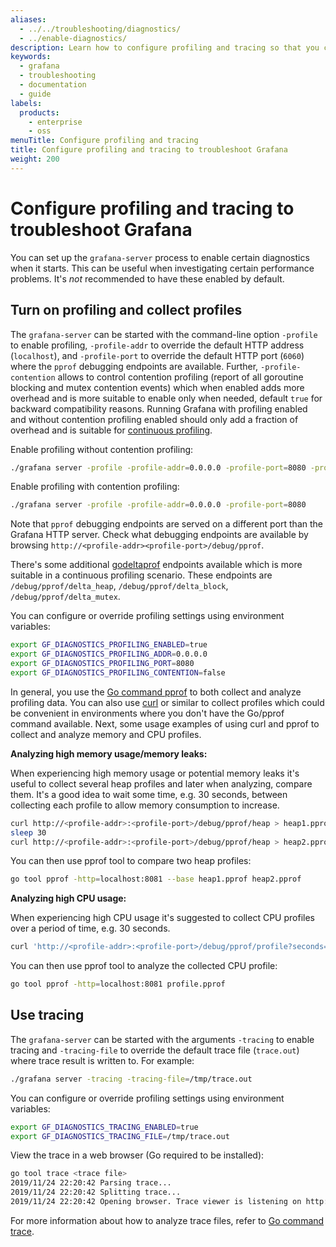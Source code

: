 ```yaml
---
aliases:
  - ../../troubleshooting/diagnostics/
  - ../enable-diagnostics/
description: Learn how to configure profiling and tracing so that you can troubleshoot Grafana.
keywords:
  - grafana
  - troubleshooting
  - documentation
  - guide
labels:
  products:
    - enterprise
    - oss
menuTitle: Configure profiling and tracing
title: Configure profiling and tracing to troubleshoot Grafana
weight: 200
---
```


# Configure profiling and tracing to troubleshoot Grafana

You can set up the `grafana-server` process to enable certain diagnostics when it starts. This can be useful
when investigating certain performance problems. It's _not_ recommended to have these enabled by default.

## Turn on profiling and collect profiles

The `grafana-server` can be started with the command-line option `-profile` to enable profiling, `-profile-addr` to override the default HTTP address (`localhost`), and
`-profile-port` to override the default HTTP port (`6060`) where the `pprof` debugging endpoints are available. Further, `-profile-contention` allows to control contention profiling (report of all goroutine blocking and mutex contention events) which when enabled adds more overhead and is more suitable to enable only when needed, default `true` for backward compatibility reasons. Running Grafana with profiling enabled and without contention profiling enabled should only add a fraction of overhead and is suitable for [continuous profiling](https://grafana.com/oss/pyroscope/).

Enable profiling without contention profiling:

```bash
./grafana server -profile -profile-addr=0.0.0.0 -profile-port=8080 -profile-contention=false
```

Enable profiling with contention profiling:

```bash
./grafana server -profile -profile-addr=0.0.0.0 -profile-port=8080
```

Note that `pprof` debugging endpoints are served on a different port than the Grafana HTTP server. Check what debugging endpoints are available by browsing `http://<profile-addr><profile-port>/debug/pprof`.

There's some additional [godeltaprof](https://github.com/grafana/pyroscope-go/tree/main/godeltaprof) endpoints available which is more suitable in a continuous profiling scenario. These endpoints are `/debug/pprof/delta_heap`, `/debug/pprof/delta_block`, `/debug/pprof/delta_mutex`.

You can configure or override profiling settings using environment variables:

```bash
export GF_DIAGNOSTICS_PROFILING_ENABLED=true
export GF_DIAGNOSTICS_PROFILING_ADDR=0.0.0.0
export GF_DIAGNOSTICS_PROFILING_PORT=8080
export GF_DIAGNOSTICS_PROFILING_CONTENTION=false
```

In general, you use the [Go command pprof](https://golang.org/cmd/pprof/) to both collect and analyze profiling data. You can also use [curl](https://curl.se/) or similar to collect profiles which could be convenient in environments where you don't have the Go/pprof command available. Next, some usage examples of using curl and pprof to collect and analyze memory and CPU profiles.

**Analyzing high memory usage/memory leaks:**

When experiencing high memory usage or potential memory leaks it's useful to collect several heap profiles and later when analyzing, compare them. It's a good idea to wait some time, e.g. 30 seconds, between collecting each profile to allow memory consumption to increase.

```bash
curl http://<profile-addr>:<profile-port>/debug/pprof/heap > heap1.pprof
sleep 30
curl http://<profile-addr>:<profile-port>/debug/pprof/heap > heap2.pprof
```

You can then use pprof tool to compare two heap profiles:

```bash
go tool pprof -http=localhost:8081 --base heap1.pprof heap2.pprof
```

**Analyzing high CPU usage:**

When experiencing high CPU usage it's suggested to collect CPU profiles over a period of time, e.g. 30 seconds.

```bash
curl 'http://<profile-addr>:<profile-port>/debug/pprof/profile?seconds=30' > profile.pprof
```

You can then use pprof tool to analyze the collected CPU profile:

```bash
go tool pprof -http=localhost:8081 profile.pprof
```

## Use tracing

The `grafana-server` can be started with the arguments `-tracing` to enable tracing and `-tracing-file` to override the default trace file (`trace.out`) where trace result is written to. For example:

```bash
./grafana server -tracing -tracing-file=/tmp/trace.out
```

You can configure or override profiling settings using environment variables:

```bash
export GF_DIAGNOSTICS_TRACING_ENABLED=true
export GF_DIAGNOSTICS_TRACING_FILE=/tmp/trace.out
```

View the trace in a web browser (Go required to be installed):

```bash
go tool trace <trace file>
2019/11/24 22:20:42 Parsing trace...
2019/11/24 22:20:42 Splitting trace...
2019/11/24 22:20:42 Opening browser. Trace viewer is listening on http://127.0.0.1:39735
```

For more information about how to analyze trace files, refer to [Go command trace](https://golang.org/cmd/trace/).

